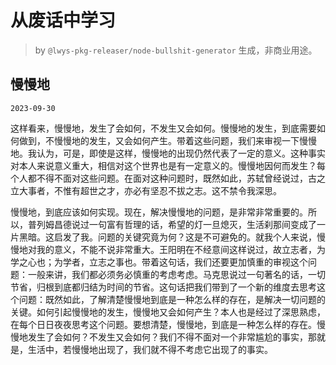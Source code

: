 # 从废话中学习

> by `@lwys-pkg-releaser/node-bullshit-generator` 生成，非商业用途。

## 慢慢地

`2023-09-30`

这样看来，慢慢地，发生了会如何，不发生又会如何。慢慢地的发生，到底需要如何做到，不慢慢地的发生，又会如何产生。带着这些问题，我们来审视一下慢慢地。我认为，可是，即使是这样，慢慢地的出现仍然代表了一定的意义。这种事实对本人来说意义重大，相信对这个世界也是有一定意义的。慢慢地因何而发生？每个人都不得不面对这些问题。在面对这种问题时，既然如此，苏轼曾经说过，古之立大事者，不惟有超世之才，亦必有坚忍不拔之志。这不禁令我深思。

慢慢地，到底应该如何实现。现在，解决慢慢地的问题，是非常非常重要的。所以，普列姆昌德说过一句富有哲理的话，希望的灯一旦熄灭，生活刹那间变成了一片黑暗。这启发了我。问题的关键究竟为何？这是不可避免的。就我个人来说，慢慢地对我的意义，不能不说非常重大。王阳明在不经意间这样说过，故立志者，为学之心也；为学者，立志之事也。带着这句话，我们还要更加慎重的审视这个问题：一般来讲，我们都必须务必慎重的考虑考虑。马克思说过一句著名的话，一切节省，归根到底都归结为时间的节省。这句话把我们带到了一个新的维度去思考这个问题：既然如此，了解清楚慢慢地到底是一种怎么样的存在，是解决一切问题的关键。如何引起慢慢地的发生，慢慢地又会如何产生？本人也是经过了深思熟虑，在每个日日夜夜思考这个问题。要想清楚，慢慢地，到底是一种怎么样的存在。慢慢地发生了会如何？不发生又会如何？我们不得不面对一个非常尴尬的事实，那就是，生活中，若慢慢地出现了，我们就不得不考虑它出现了的事实。